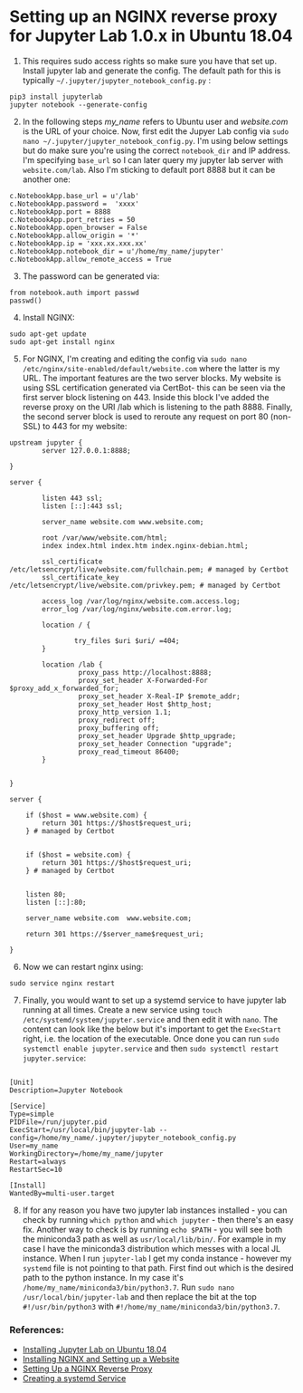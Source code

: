# Setting up an NGINX reverse proxy for Jupyter Lab 1.0.x in Ubuntu 18.04

1) This requires sudo access rights so make sure you have that set up. Install jupyter lab and generate the config. The default path for this is typically `~/.jupyter/jupyter_notebook_config.py` :
```
pip3 install jupyterlab
jupyter notebook --generate-config
```

2) In the following steps *my_name* refers to Ubuntu user and *website.com* is the URL of your choice. Now, first edit the Jupyer Lab config via `sudo nano ~/.jupyter/jupyter_notebook_config.py`. I'm using below settings but do make sure you're using the correct `notebook_dir` and IP address. I'm specifying `base_url` so I can later query my jupyter lab server with `website.com/lab`. Also I'm sticking to default port 8888 but it can be another one:

```
c.NotebookApp.base_url = u'/lab'
c.NotebookApp.password =  'xxxx' 
c.NotebookApp.port = 8888
c.NotebookApp.port_retries = 50
c.NotebookApp.open_browser = False
c.NotebookApp.allow_origin = '*'
c.NotebookApp.ip = 'xxx.xx.xxx.xx'
c.NotebookApp.notebook_dir = u'/home/my_name/jupyter'
c.NotebookApp.allow_remote_access = True
```

3) The password can be generated via:
```
from notebook.auth import passwd 
passwd()
```
4) Install NGINX:

```
sudo apt-get update
sudo apt-get install nginx
```

5) For NGINX, I'm creating and editing the config via `sudo nano /etc/nginx/site-enabled/default/website.com` where the latter is my URL. The important features are the two server blocks. My website is using SSL certification generated via CertBot- this can be seen via the first server block listening on 443. Inside this block I've added the reverse proxy on the URI /lab which is listening to the path 8888. Finally, the second server block is used to reroute any request on port 80 (non-SSL) to 443 for my website:

```
upstream jupyter {
        server 127.0.0.1:8888;

}

server {

        listen 443 ssl;
        listen [::]:443 ssl;

        server_name website.com www.website.com;

        root /var/www/website.com/html;
        index index.html index.htm index.nginx-debian.html;

        ssl_certificate /etc/letsencrypt/live/website.com/fullchain.pem; # managed by Certbot
        ssl_certificate_key /etc/letsencrypt/live/website.com/privkey.pem; # managed by Certbot

        access_log /var/log/nginx/website.com.access.log;
        error_log /var/log/nginx/website.com.error.log;

        location / {

                try_files $uri $uri/ =404;
        }

        location /lab {
                 proxy_pass http://localhost:8888;
                 proxy_set_header X-Forwarded-For $proxy_add_x_forwarded_for;
                 proxy_set_header X-Real-IP $remote_addr;
                 proxy_set_header Host $http_host;
                 proxy_http_version 1.1;
                 proxy_redirect off;
                 proxy_buffering off;
                 proxy_set_header Upgrade $http_upgrade;
                 proxy_set_header Connection "upgrade";
                 proxy_read_timeout 86400;
        }


}

server {

    if ($host = www.website.com) {
        return 301 https://$host$request_uri;
    } # managed by Certbot


    if ($host = website.com) {
        return 301 https://$host$request_uri;
    } # managed by Certbot


    listen 80;
    listen [::]:80;

    server_name website.com  www.website.com;

    return 301 https://$server_name$request_uri;

}
```

6) Now we can restart nginx using:

```
sudo service nginx restart
```

7) Finally, you would want to set up a systemd service to have jupyter lab running at all times. Create a new service using `touch /etc/systemd/system/jupyter.service` and then edit it with `nano`. The content can look like the below but it's important to get the `ExecStart` right, i.e. the location of the executable. Once done you can run `sudo systemctl enable jupyter.service` and then `sudo systemctl restart jupyter.service`:

```

[Unit]
Description=Jupyter Notebook

[Service]
Type=simple
PIDFile=/run/jupyter.pid
ExecStart=/usr/local/bin/jupyter-lab --config=/home/my_name/.jupyter/jupyter_notebook_config.py
User=my_name
WorkingDirectory=/home/my_name/jupyter
Restart=always
RestartSec=10

[Install]
WantedBy=multi-user.target
```

8) If for any reason you have two jupyter lab instances installed - you can check by running `which python` and `which jupyter` - then there's an easy fix. Another way to check is by running `echo $PATH` - you will see both the miniconda3 path as well as `usr/local/lib/bin/`. For example in my case I have the miniconda3 distribution which messes with a local JL instance. When I run `jupyter-lab` I get my conda instance - however my `systemd` file is not pointing to that path. First find out which is the desired path to the python instance. In my case it's `/home/my_name/miniconda3/bin/python3.7`. Run `sudo nano /usr/local/bin/jupyter-lab`
and then replace the bit at the top `#!/usr/bin/python3` with `#!/home/my_name/miniconda3/bin/python3.7`.


### References:
- [Installing Jupyter Lab on Ubuntu 18.04](https://www.ceos3c.com/open-source/install-jupyterlab-on-ubuntu-18-04/)
- [Installing NGINX and Setting up a Website](https://www.digitalocean.com/community/tutorials/how-to-install-nginx-on-ubuntu-18-04)
- [Setting Up a NGINX Reverse Proxy](http://www.albertauyeung.com/post/setup-jupyter-nginx-supervisor/)
- [Creating a systemd Service](https://forums.fast.ai/t/run-jupyter-notebook-on-system-boot/749/5)